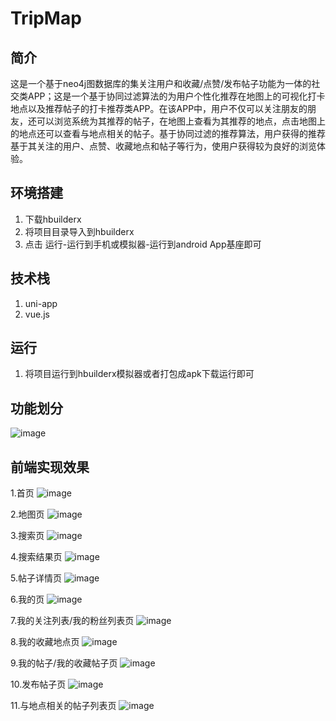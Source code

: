 
# TripMap

## 简介

​       这是一个基于neo4j图数据库的集关注用户和收藏/点赞/发布帖子功能为一体的社交类APP；这是一个基于协同过滤算法的为用户个性化推荐在地图上的可视化打卡地点以及推荐帖子的打卡推荐类APP。在该APP中，用户不仅可以关注朋友的朋友，还可以浏览系统为其推荐的帖子，在地图上查看为其推荐的地点，点击地图上的地点还可以查看与地点相关的帖子。基于协同过滤的推荐算法，用户获得的推荐基于其关注的用户、点赞、收藏地点和帖子等行为，使用户获得较为良好的浏览体验。

## 环境搭建

1. 下载hbuilderx
2. 将项目目录导入到hbuilderx
3. 点击 运行-运行到手机或模拟器-运行到android App基座即可

## 技术栈

1. uni-app
2. vue.js

## 运行

1. 将项目运行到hbuilderx模拟器或者打包成apk下载运行即可

## 功能划分

![image](https://user-images.githubusercontent.com/100272100/209806005-c531a182-31f9-4537-a41b-a8354b5b43c3.png)

## 前端实现效果

1.首页
![image](https://user-images.githubusercontent.com/100272100/209810016-a9e14cc5-a2ea-4b08-8ee9-ae14cc6a798b.png)

2.地图页
![image](https://user-images.githubusercontent.com/100272100/209810124-eb5e2704-678c-414b-9efe-466a32c1ad83.png)

3.搜索页
![image](https://user-images.githubusercontent.com/100272100/209810154-7ee3be7f-dc27-4a21-8e5f-9b3053963d17.png)

4.搜索结果页
![image](https://user-images.githubusercontent.com/100272100/209810211-67623186-2eb5-4a80-bef6-7f83a6958213.png)

5.帖子详情页
![image](https://user-images.githubusercontent.com/100272100/209810240-7a8b944c-12b6-428a-9857-1f9361fb6e7b.png)

6.我的页
![image](https://user-images.githubusercontent.com/100272100/209810272-f73933a8-91b2-4f0f-8293-659b3435742f.png)

7.我的关注列表/我的粉丝列表页
![image](https://user-images.githubusercontent.com/100272100/209810299-1939eb1b-257a-4a46-b245-57cb49a054d1.png)

8.我的收藏地点页
![image](https://user-images.githubusercontent.com/100272100/209810320-2f184f86-851c-44fc-8e31-0b3bd5f96065.png)

9.我的帖子/我的收藏帖子页
![image](https://user-images.githubusercontent.com/100272100/209810407-291df243-1785-4578-99b6-60c600488a26.png)

10.发布帖子页
![image](https://user-images.githubusercontent.com/100272100/209810435-5cdb7c84-5ee7-485e-b837-eec6701e384a.png)

11.与地点相关的帖子列表页
![image](https://user-images.githubusercontent.com/100272100/209810480-5181fefb-2781-4348-af1f-8dda4060b558.png)
